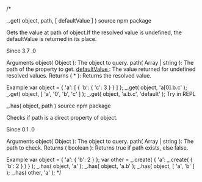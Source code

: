 
/*

_.get( object, path, [ defaultValue ] )
source npm package

Gets the value at path of object.If the resolved value is undefined, the defaultValue is returned in its place.

Since
3.7 .0

Arguments
object( Object ): The object to query.
path( Array | string ): The path of the property to get.
  [ defaultValue ]( * ): The value returned
for undefined resolved values.
Returns
  ( * ): Returns the resolved value.

Example
var object = {
  'a': [ {
    'b': {
      'c': 3
    }
  } ]
};
_.get( object, 'a[0].b.c' );
_.get( object, [ 'a', '0', 'b', 'c' ] );
_.get( object, 'a.b.c', 'default' );
Try in REPL

_.has( object, path )
source npm package

Checks
if path is a direct property of object.

Since
0.1 .0

Arguments
object( Object ): The object to query.
path( Array | string ): The path to check.
Returns
  ( boolean ): Returns true
if path exists,
else false.

Example
var object = {
  'a': {
    'b': 2
  }
};
var other = _.create( {
  'a': _.create( {
    'b': 2
  } )
} );
_.has( object, 'a' );
_.has( object, 'a.b' );
_.has( object, [ 'a', 'b' ] );
_.has( other, 'a' );
*/
